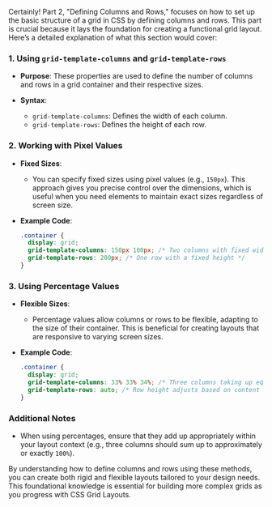 
Certainly! Part 2, "Defining Columns and Rows," focuses on how to set up the basic structure of a grid in CSS by defining columns and rows. This part is crucial because it lays the foundation for creating a functional grid layout. Here’s a detailed explanation of what this section would cover:

### 1. **Using `grid-template-columns` and `grid-template-rows`**

- **Purpose**: These properties are used to define the number of columns and rows in a grid container and their respective sizes.
  
- **Syntax**:
  - `grid-template-columns`: Defines the width of each column.
  - `grid-template-rows`: Defines the height of each row.

### 2. **Working with Pixel Values**

- **Fixed Sizes**: 
  - You can specify fixed sizes using pixel values (e.g., `150px`). This approach gives you precise control over the dimensions, which is useful when you need elements to maintain exact sizes regardless of screen size.

- **Example Code**:
  ```css
  .container {
    display: grid;
    grid-template-columns: 150px 100px; /* Two columns with fixed widths */
    grid-template-rows: 200px; /* One row with a fixed height */
  }
  ```

### 3. **Using Percentage Values**

- **Flexible Sizes**:
  - Percentage values allow columns or rows to be flexible, adapting to the size of their container. This is beneficial for creating layouts that are responsive to varying screen sizes.

- **Example Code**:
  ```css
  .container {
    display: grid;
    grid-template-columns: 33% 33% 34%; /* Three columns taking up equal parts */
    grid-template-rows: auto; /* Row height adjusts based on content */
  }
  ```

### Additional Notes

- When using percentages, ensure that they add up appropriately within your layout context (e.g., three columns should sum up to approximately or exactly `100%`).

By understanding how to define columns and rows using these methods, you can create both rigid and flexible layouts tailored to your design needs. This foundational knowledge is essential for building more complex grids as you progress with CSS Grid Layouts.